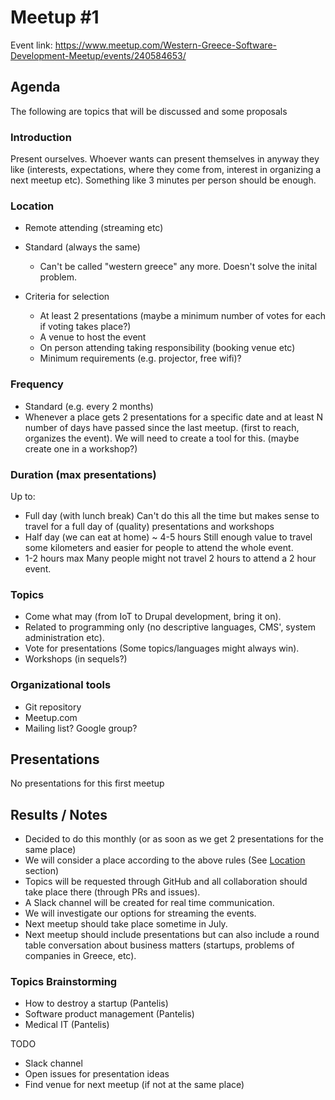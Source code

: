 # Meetup #1

Event link: https://www.meetup.com/Western-Greece-Software-Development-Meetup/events/240584653/

## Agenda

The following are topics that will be discussed and some proposals

### Introduction

Present ourselves. Whoever wants can present themselves in anyway they like
(interests, expectations, where they come from, interest in organizing a next
meetup etc). Something like 3 minutes per person should be enough.

### Location

- Remote attending (streaming etc)

- Standard (always the same)
  - Can't be called "western greece" any more. Doesn't solve the inital problem.

- Criteria for selection
  - At least 2 presentations (maybe a minimum number of votes for each if voting takes place?)
  - A venue to host the event
  - On person attending taking responsibility (booking venue  etc)
  - Minimum requirements (e.g. projector, free wifi)?

### Frequency

- Standard (e.g. every 2 months)
- Whenever a place gets 2 presentations for a specific date and at least N
  number of days have passed since the last meetup.
  (first to reach, organizes the event). We will need to create a tool for this.
  (maybe create one in a workshop?)

### Duration (max presentations)

Up to:

- Full day (with lunch break)
  Can't do this all the time but makes sense to travel for a full day of (quality)
  presentations and workshops
- Half day (we can eat at home) ~ 4-5 hours
  Still enough value to travel some kilometers and easier for people to attend
  the whole event.
- 1-2 hours max
  Many people might not travel 2 hours to attend a 2 hour event.

### Topics

- Come what may (from IoT to Drupal development, bring it on).
- Related to programming only (no descriptive languages, CMS', system administration etc).
- Vote for presentations (Some topics/languages might always win).
- Workshops (in sequels?)

### Organizational tools

- Git repository
- Meetup.com
- Mailing list? Google group?

## Presentations

No presentations for this first meetup


## Results / Notes

- Decided to do this monthly (or as soon as we get 2 presentations for the same place)
- We will consider a place according to the above rules (See [Location](#location) section)
- Topics will be requested through GitHub and all collaboration should take place
  there (through PRs and issues).
- A Slack channel will be created for real time communication.
- We will investigate our options for streaming the events.
- Next meetup should take place sometime in July.
- Next meetup should include presentations but can also include a round table conversation about
  business matters (startups, problems of companies in Greece, etc).

### Topics Brainstorming

- How to destroy a startup (Pantelis)
- Software product management (Pantelis)
- Medical IT (Pantelis)

TODO

- Slack channel
- Open issues for presentation ideas
- Find venue for next meetup (if not at the same place)
